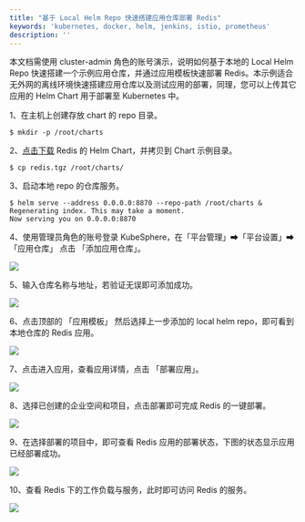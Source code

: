 ```yaml
---
title: "基于 Local Helm Repo 快速搭建应用仓库部署 Redis"
keywords: 'kubernetes, docker, helm, jenkins, istio, prometheus'
description: ''
---
```


本文档需使用 cluster-admin 角色的账号演示，说明如何基于本地的 Local Helm Repo 快速搭建一个示例应用仓库，并通过应用模板快速部署 Redis。本示例适合无外网的离线环境快速搭建应用仓库以及测试应用的部署，同理，您可以上传其它应用的 Helm Chart 用于部署至 Kubernetes 中。

1、在主机上创建存放 chart 的 repo 目录。

```
$ mkdir -p /root/charts
```

2、[点击下载](https://github.com/kubesphere/tutorial/raw/master/tutorial%202%20-%20local%20helm%20repo/redis.tgz) Redis 的 Helm Chart，并拷贝到 Chart 示例目录。

```
$ cp redis.tgz /root/charts/
```

3、启动本地 repo 的仓库服务。

```
$ helm serve --address 0.0.0.0:8870 --repo-path /root/charts &
Regenerating index. This may take a moment.
Now serving you on 0.0.0.0:8870
```

4、使用管理员角色的账号登录 KubeSphere，在「平台管理」➡「平台设置」➡「应用仓库」 点击 「添加应用仓库」。

![](https://pek3b.qingstor.com/kubesphere-docs/png/20190918002403.png)

5、输入仓库名称与地址，若验证无误即可添加成功。

![](https://pek3b.qingstor.com/kubesphere-docs/png/20190918002500.png)

6、点击顶部的 「应用模板」 然后选择上一步添加的 local helm repo，即可看到本地仓库的 Redis 应用。

![](https://pek3b.qingstor.com/kubesphere-docs/png/20190918002552.png)

7、点击进入应用，查看应用详情，点击 「部署应用」。

![](https://pek3b.qingstor.com/kubesphere-docs/png/20190918002654.png)

8、选择已创建的企业空间和项目，点击部署即可完成 Redis 的一键部署。

![](https://pek3b.qingstor.com/kubesphere-docs/png/20190918002917.png)

9、在选择部署的项目中，即可查看 Redis 应用的部署状态，下图的状态显示应用已经部署成功。

![](https://pek3b.qingstor.com/kubesphere-docs/png/20190918003031.png)

10、查看 Redis 下的工作负载与服务，此时即可访问 Redis 的服务。

![](https://pek3b.qingstor.com/kubesphere-docs/png/20190918003140.png)